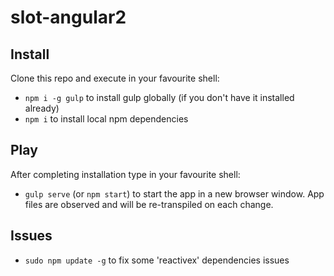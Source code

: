 slot-angular2
========

## Install

Clone this repo and execute in your favourite shell:

* `npm i -g gulp` to install gulp globally (if you don't have it installed already)
* `npm i` to install local npm dependencies

## Play

After completing installation type in your favourite shell:

* `gulp serve` (or `npm start`) to start the app in a new browser window. App files are observed and will be re-transpiled on each change.

## Issues

* `sudo npm update -g` to fix some 'reactivex' dependencies issues 